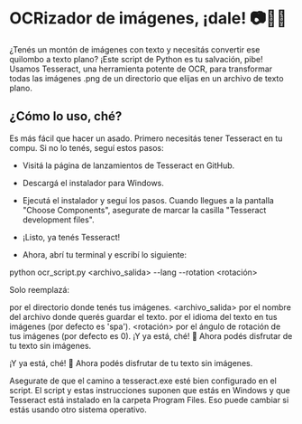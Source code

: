 # OCRizador de imágenes, ¡dale! 📷🔎✨
¿Tenés un montón de imágenes con texto y necesitás convertir ese quilombo a texto plano? ¡Este script de Python es tu salvación, pibe! Usamos Tesseract, una herramienta potente de OCR, para transformar todas las imágenes .png de un directorio que elijas en un archivo de texto plano.

## ¿Cómo lo uso, ché?
Es más fácil que hacer un asado. Primero necesitás tener Tesseract en tu compu. Si no lo tenés, seguí estos pasos:

- Visitá la página de lanzamientos de Tesseract en GitHub.
- Descargá el instalador para Windows.
- Ejecutá el instalador y seguí los pasos. Cuando llegues a la pantalla "Choose Components", asegurate de marcar la casilla "Tesseract development files".
- ¡Listo, ya tenés Tesseract!

- Ahora, abrí tu terminal y escribí lo siguiente:

python ocr_script.py <directorio> <archivo_salida> --lang <idioma> --rotation <rotación>
  
Solo reemplazá:

<directorio> por el directorio donde tenés tus imágenes.
<archivo_salida> por el nombre del archivo donde querés guardar el texto.
<idioma> por el idioma del texto en tus imágenes (por defecto es 'spa').
<rotación> por el ángulo de rotación de tus imágenes (por defecto es 0).
¡Y ya está, ché! 🎉 Ahora podés disfrutar de tu texto sin imágenes.

  ¡Y ya está, ché! 🎉 Ahora podés disfrutar de tu texto sin imágenes.

Asegurate de que el camino a tesseract.exe esté bien configurado en el script. El script y estas instrucciones suponen que estás en Windows y que Tesseract está instalado en la carpeta Program Files. Eso puede cambiar si estás usando otro sistema operativo.
